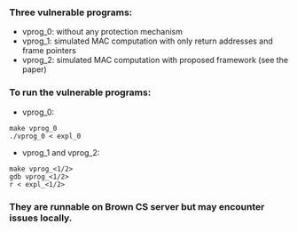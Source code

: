 ### Three vulnerable programs:
- vprog_0: without any protection mechanism
- vprog_1: simulated MAC computation with only return addresses and frame pointers
- vprog_2: simulated MAC computation with proposed framework (see the paper)
### To run the vulnerable programs:
- vprog_0:
```
make vprog_0
./vprog_0 < expl_0
```
- vprog_1 and vprog_2:
```
make vprog_<1/2>
gdb vprog_<1/2>
r < expl_<1/2>
```
### They are runnable on Brown CS server but may encounter issues locally.
